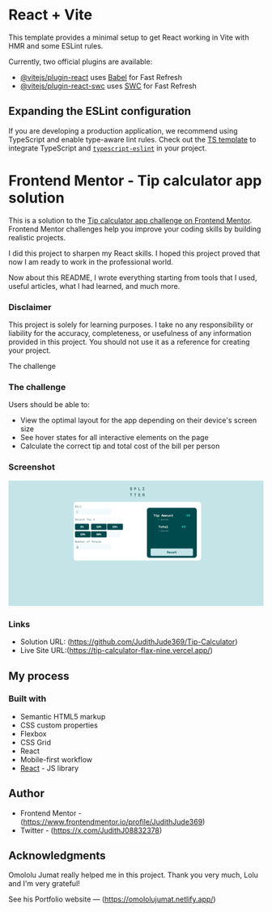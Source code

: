 # React + Vite

This template provides a minimal setup to get React working in Vite with HMR and some ESLint rules.

Currently, two official plugins are available:

- [@vitejs/plugin-react](https://github.com/vitejs/vite-plugin-react/blob/main/packages/plugin-react/README.md) uses [Babel](https://babeljs.io/) for Fast Refresh
- [@vitejs/plugin-react-swc](https://github.com/vitejs/vite-plugin-react-swc) uses [SWC](https://swc.rs/) for Fast Refresh

## Expanding the ESLint configuration

If you are developing a production application, we recommend using TypeScript and enable type-aware lint rules. Check out the [TS template](https://github.com/vitejs/vite/tree/main/packages/create-vite/template-react-ts) to integrate TypeScript and [`typescript-eslint`](https://typescript-eslint.io) in your project.

# Frontend Mentor - Tip calculator app solution

This is a solution to the [Tip calculator app challenge on Frontend Mentor](https://www.frontendmentor.io/challenges/tip-calculator-app-ugJNGbJUX). Frontend Mentor challenges help you improve your coding skills by building realistic projects.

I did this project to sharpen my React skills. I hoped this project proved that now I am ready to work in the professional world.

Now about this README, I wrote everything starting from tools that I used, useful articles, what I had learned, and much more.

### Disclaimer

This project is solely for learning purposes. I take no any responsibility or liability for the accuracy, completeness, or usefulness of any information provided in this project. You should not use it as a reference for creating your project.

The challenge

### The challenge

Users should be able to:

- View the optimal layout for the app depending on their device's screen size
- See hover states for all interactive elements on the page
- Calculate the correct tip and total cost of the bill per person

### Screenshot

![alt text](tip-calculator.jpeg)

### Links

- Solution URL: (https://github.com/JudithJude369/Tip-Calculator)
- Live Site URL:(https://tip-calculator-flax-nine.vercel.app/)

## My process

### Built with

- Semantic HTML5 markup
- CSS custom properties
- Flexbox
- CSS Grid
- React
- Mobile-first workflow
- [React](https://reactjs.org/) - JS library

## Author

- Frontend Mentor - (https://www.frontendmentor.io/profile/JudithJude369)
- Twitter - (https://x.com/JudithJ08832378)

## Acknowledgments

Omololu Jumat really helped me in this project. Thank you very much, Lolu and I'm very grateful!

See his Portfolio website — (https://omololujumat.netlify.app/)
